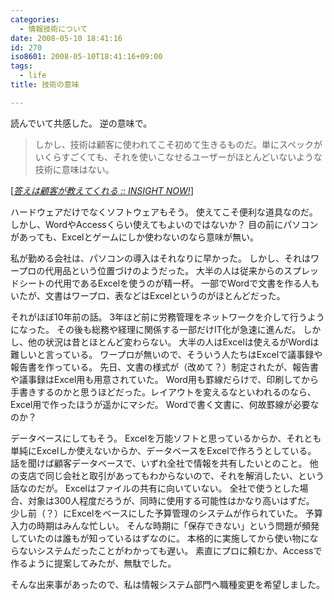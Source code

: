 ```yaml
---
categories:
  - 情報技術について
date: 2008-05-10 18:41:16
id: 270
iso8601: 2008-05-10T18:41:16+09:00
tags:
  - life
title: 技術の意味

---
```


読んでいて共感した。
逆の意味で。

<blockquote cite="http://www.insightnow.jp/article/1202" title="Source: 答えは顧客が教えてくれる :: INSIGHT NOW!; Accessed Date: 4/15/2008" class="blockquote">
  <p>しかし、技術は顧客に使われてこそ初めて生きるものだ。単にスペックがいくらすごくても、それを使いこなせるユーザーがほとんどいないような技術に意味はない。</p>
</blockquote>
<div class="cite"> [<cite><a href="http://www.insightnow.jp/article/1202">答えは顧客が教えてくれる :: INSIGHT NOW!</a></cite>] </div>

ハードウェアだけでなくソフトウェアもそう。
使えてこそ便利な道具なのだ。
しかし、WordやAccessくらい使えてもよいのではないか？
目の前にパソコンがあっても、Excelとゲームにしか使わないのなら意味が無い。


私が勤める会社は、パソコンの導入はそれなりに早かった。
しかし、それはワープロの代用品という位置づけのようだった。
大半の人は従来からのスプレッドシートの代用であるExcelを使うのが精一杯。
一部でWordで文書を作る人もいたが、文書はワープロ、表などはExcelというのがほとんどだった。

それがほぼ10年前の話。
3年ほど前に労務管理をネットワークを介して行うようになった。
その後も総務や経理に関係する一部だけIT化が急速に進んだ。
しかし、他の状況は昔とほとんど変わらない。
大半の人はExcelは使えるがWordは難しいと言っている。
ワープロが無いので、そういう人たちはExcelで議事録や報告書を作っている。
先日、文書の様式が（改めて？）制定されたが、報告書や議事録はExcel用も用意されていた。
Word用も罫線だらけで、印刷してから手書きするのかと思うほどだった。レイアウトを変えるなといわれるのなら、Excel用で作ったほうが遥かにマシだ。
Wordで書く文書に、何故罫線が必要なのか？

データベースにしてもそう。
Excelを万能ソフトと思っているからか、それとも単純にExcelしか使えないからか、データベースをExcelで作ろうとしている。
話を聞けば顧客データベースで、いずれ全社で情報を共有したいとのこと。
他の支店で同じ会社と取引があってもわからないので、それを解消したい、という話なのだが。
Excelはファイルの共有に向いていない。
全社で使うとした場合、対象は300人程度だろうが、同時に使用する可能性はかなり高いはずだ。
少し前（？）にExcelをベースにした予算管理のシステムが作られていた。
予算入力の時期はみんな忙しい。
そんな時期に「保存できない」という問題が頻発していたのは誰もが知っているはずなのに。
本格的に実施してから使い物にならないシステムだったことがわかっても遅い。
素直にプロに頼むか、Accessで作るように提案してみたが、無駄でした。

そんな出来事があったので、私は情報システム部門へ職種変更を希望しました。
